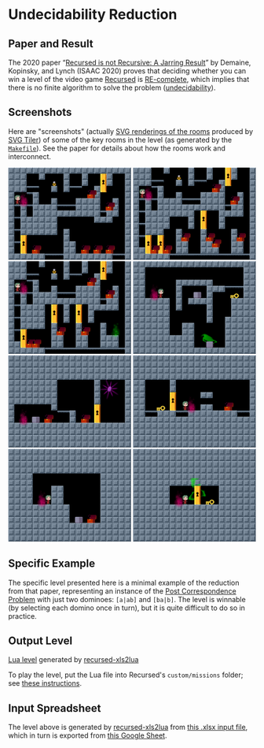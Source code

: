 # Undecidability Reduction

## Paper and Result

The 2020 paper &ldquo;[Recursed is not Recursive:
A Jarring Result](https://arxiv.org/abs/2002.05131)&rdquo;
by Demaine, Kopinsky, and Lynch (ISAAC 2020)
proves that deciding whether you can win a level of the video game
[Recursed](http://store.steampowered.com/app/497780/Recursed/) is
[RE-complete](https://en.wikipedia.org/wiki/RE_(complexity)#RE-complete),
which implies that there is no finite algorithm to solve the problem
([undecidability](https://en.wikipedia.org/wiki/Undecidable_problem)).

## Screenshots

Here are "screenshots" (actually [SVG renderings of the rooms](../../svgtiler)
produced by [SVG Tiler](https://github.com/edemaine/svgtiler))
of some of the key rooms in the level
(as generated by the [`Makefile`](Makefile)).
See the paper for details about how the rooms work and interconnect.

<img width="250" src="undecidable_domino_choice.svg"> <img width="250" src="undecidable_A00.svg"> <img width="250" src="undecidable_BJ00.svg"> <img width="250" src="undecidable_KA01.svg"> <img width="250" src="undecidable_start.svg"> <img width="250" src="undecidable_VA01.svg"> <img width="250" src="undecidable_PA01.svg"> <img width="250" src="undecidable_global_lock.svg">

## Specific Example

The specific level presented here is a minimal example of the reduction
from that paper, representing an instance of the
[Post Correspondence Problem](https://en.wikipedia.org/wiki/Post_correspondence_problem)
with just two dominoes: `[a|ab]` and `[ba|b]`.
The level is winnable (by selecting each domino once in turn),
but it is quite difficult to do so in practice.

## Output Level

[Lua level](undecidable.lua) generated by
[recursed-xls2lua](https://github.com/edemaine/recursed-xls2lua)

To play the level, put the Lua file into Recursed's `custom/missions` folder;
see [these instructions](https://steamcommunity.com/sharedfiles/filedetails/?id=800043882).

## Input Spreadsheet

The level above is generated by
[recursed-xls2lua](https://github.com/edemaine/recursed-xls2lua)
from
[this .xlsx input file](undecidable.xlsx),
which in turn is exported from
[this Google Sheet](https://docs.google.com/spreadsheets/d/1ASqSR9EQF2L-6L6IQ_HYus3htGyc0kWByDrfVtEJnjM/edit?usp=sharing).
